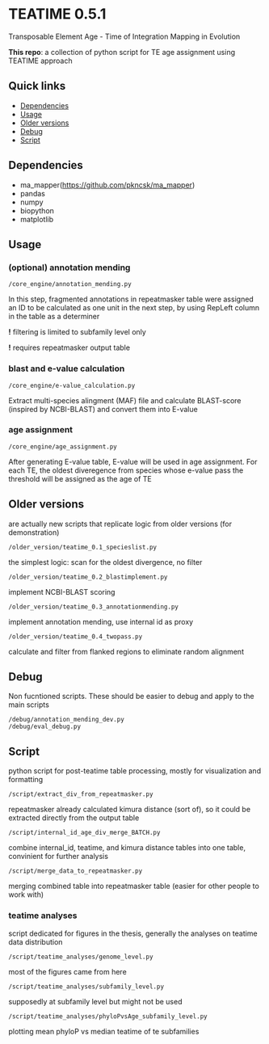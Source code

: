 # TEATIME 0.5.1
Transposable Element Age - Time of Integration Mapping in Evolution

**This repo**: a collection of python script for TE age assignment using TEATIME approach

## Quick links
- [Dependencies](#dependencies)
- [Usage](#usage)
- [Older versions](#older-versions)
- [Debug](#debug)
- [Script](#script)
## Dependencies
- ma_mapper(https://github.com/pkncsk/ma_mapper)
- pandas
- numpy
- biopython
- matplotlib

## Usage 
### (optional) annotation mending  
```
/core_engine/annotation_mending.py
```
In this step, fragmented annotations in repeatmasker table were assigned an ID to be calculated as one unit in the next step, by using RepLeft column in the table as a determiner

**!** filtering is limited to subfamily level only

**!** requires repeatmasker output table
### blast and e-value calculation
```
/core_engine/e-value_calculation.py
```
Extract multi-species alingment (MAF) file and calculate BLAST-score (inspired by NCBI-BLAST) and convert them into E-value
### age assignment
```
/core_engine/age_assignment.py
```
After generating E-value table, E-value will be used in age assignment. For each TE, the oldest diveregence from species whose e-value pass the threshold will be assigned as the age of TE

## Older versions
are actually new scripts that replicate logic from older versions (for demonstration)
```
/older_version/teatime_0.1_specieslist.py
```
the simplest logic: scan for the oldest divergence, no filter
```
/older_version/teatime_0.2_blastimplement.py
```
implement NCBI-BLAST scoring
```
/older_version/teatime_0.3_annotationmending.py
```
implement annotation mending, use internal id as proxy
```
/older_version/teatime_0.4_twopass.py
```
calculate and filter from flanked regions to eliminate random alignment

## Debug
Non fucntioned scripts. These should be easier to debug and apply to the main scripts
```
/debug/annotation_mending_dev.py
/debug/eval_debug.py

```
## Script
python script for post-teatime table processing, mostly for visualization and formatting
```
/script/extract_div_from_repeatmasker.py
```
repeatmasker already calculated kimura distance (sort of), so it could be extracted directly from the output table
```
/script/internal_id_age_div_merge_BATCH.py
```
combine internal_id, teatime, and kimura distance tables into one table, convinient for further analysis
```
/script/merge_data_to_repeatmasker.py
```
merging combined table into repeatmasker table (easier for other people to work with)
### teatime analyses
script dedicated for figures in the thesis, generally the analyses on teatime data distribution
```
/script/teatime_analyses/genome_level.py
```
most of the figures came from here
```
/script/teatime_analyses/subfamily_level.py
```
supposedly at subfamily level but might not be used 
```
/script/teatime_analyses/phyloPvsAge_subfamily_level.py
```
plotting mean phyloP vs median teatime of te subfamilies